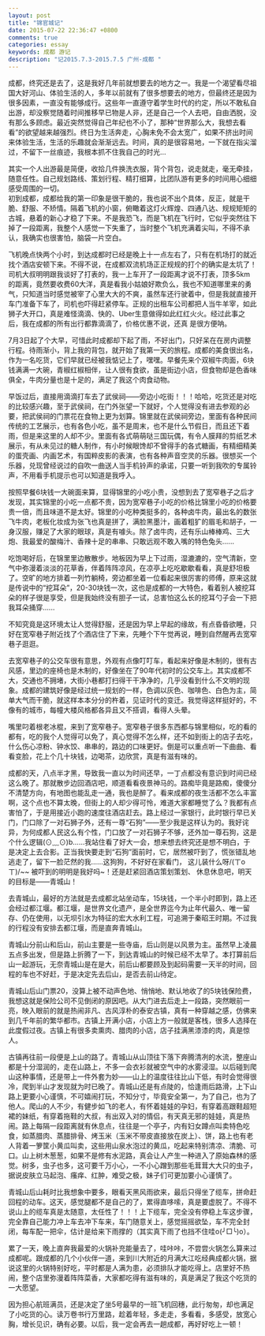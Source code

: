 ```yaml
---
layout: post
title: "锦官城记"
date: 2015-07-22 22:36:47 +0800
comments: true
categories: essay
keywords: 成都 游记
description: "记2015.7.3-2015.7.5 广州-成都 " 
---
```

成都，终究还是去了，这是我好几年前就想要去的地方之一。我是一个渴望看尽祖国大好河山、体验生活的人，多年以前就有了很多想要去的地方，但最终还是因为很多因素，一直没有能够成行。这些年一直遵守着学生时代的约定，所以不敢私自出游，却没察觉随着时间推移早已物是人非，还是自己一个人去吧，自由洒脱，没有那么多顾虑。最近突然觉得自己年纪也不小了，那种“世界那么大，我想去看看”的欲望越来越强烈。终日为生活奔走，心胸未免不会太宽广，如果不挤出时间来体验生活，生活的乐趣就会渐渐远去。时间，真的是很容易地，一下就在指尖溜过，不留下一丝痕迹，我根本抓不住我自己的时光...    
    
其实一个人出游最是简便，收拾几件换洗衣服，背个背包，说走就走，毫无牵挂，随意任性。自己规划路线、策划行程、精打细算，比团队游有更多的时间用心细细感受周围的一切。    
初到成都，成都给我的第一印象是很干脆的，我也说不出个具体，反正，就是干脆、舒服、不矫情。隔着飞机的小窗，俯瞰着这灯火辉煌、四通八达、规规矩矩的古城，悬着的新心才稳了下来。不是我恐飞，而是飞机在飞行时，它似乎突然往下掉了一段距离，我整个人感觉一下失重了，当时整个飞机充满着尖叫，不得不承认，我确实也很害怕，脑袋一片空白。    
   
飞机晚点快两个小时，到达成都时已经是晚上十一点左右了，只有在机场打的就近找个酒店安顿下来。不得不说，在成都双流机场正正规规的打个的确实是太坑了！司机大叔明明跟我谈好了打表的，我一上车开了一段距离才说不打表，顶多5km的距离，竟然要收费60大洋，真是看我小姑娘好欺负么，我也不知道哪里来的勇气，只知道当时感觉被宰了心里大大的不爽，虽然车还行驶着中，但是我就直接开车门准备下车了，司机也吓得赶紧停车。正规的出租车公司都把人当牛羊宰，如此狮子大开口，真是难怪滴滴、快的、Uber生意做得如此红红火火。经过此事之后，我在成都的所有出行都靠滴滴了，价格优惠不说，还真 
是很方便呐。   
   
7月3日起了个大早，可惜此时成都却下起了雨，不好出门，只好呆在在房内调整行程。待雨渐小，背上我的背包，就开始了我第一天的旅程。成都的美食很出名，作为一名吃货，它们早就已经被我惦记上了，嘿嘿。早餐先来个双椒牛肉面，6块钱满满一大碗，青椒红椒相伴，让人很有食欲，虽是街边小店，但食物却是色香味俱全，牛肉分量也是十足的，满足了我这个肉食动物。     
   
早饭过后，直接用滴滴打车去了武侯祠——旁边小吃街！！！哈哈，吃货还是对吃的比较感兴趣，至于武侯祠，在门外张望一下就好，个人觉得没有进去参观的必要，把武侯祠的门票花在食物上更为划算。锦里就在武侯祠旁边，里面有各种民间传统的工艺展示，也有各色小吃，虽不是周末，也不是什么节假日，而且还下着雨，但是来这里的人却不少。里面有各式萌萌哒三国玩偶，有令人膜拜的剪纸艺术展示，有从未见过的糖人制作，有小时候眼馋却不曾得手的各式糖画，有精细精美的蛋壳画、内画艺术，有国粹皮影的表演，也有各种声音空灵的乐器。很想买一个乐器，兑现曾经说过的自吹一曲送人当手机铃声的承诺，只要一听到我吹的专属铃声，不用看手机提示也可以知道是我呼入。   
   
按照早餐6块钱一大碗面来算，显得锦里的小吃小贵，没想到去了宽窄巷子之后才发现，其实锦里的小吃一点都不贵，因为宽窄巷子小吃的价格比锦里小吃的价格要贵一倍，而且味道不是太好。锦里的小吃种类挺多的，各种卤牛肉，最出名的数张飞牛肉，老板化妆成为张飞也真是拼了，满脸黑墨汁，画着粗犷的眉毛和胡子，一身汉服，赚足了大家的眼球，真是有噱头。除了卤牛肉，还有乐山棒棒鸡、三大炮、我最爱的酸梅汁、香辣十足的串串、只敢远观不敢入嘴的特色兔头......    
   
吃饱喝好后，在锦里里边散散步。地板因为早上下过雨，湿漉漉的，空气清新，空气中弥漫着淡淡的花草香，伴着阵阵凉风，在凉亭上吃吃歇歇看看，真是舒坦极了。空旷的地方排着一列竹躺椅，旁边都坐着一位看起来很厉害的师傅，原来这就是传说中的“挖耳朵”，20-30块钱一次，这也是成都的一大特色，看着别人被挖耳朵的样子很是享受，但是我始终没有胆子一试，总害怕这么长的挖耳勺子会一下把我耳朵捅穿......   
   
不知究竟是这环境太让人觉得舒服，还是因为早上早起的缘故，有点昏昏欲睡，只好在宽窄巷子附近找了个酒店住了下来，先睡个下午觉再说，睡到自然醒再去宽窄巷子逛逛。   
   
去宽窄巷子的公交车很有意思，外观有点像叮叮车，看起来好像是木制的，很有古风感，里边的座椅也是木制的，好像坐在了90年代初时的公交车上。其实成都不大，交通也不拥堵，大街小巷都打扫得干干净净的，几乎没看到什么不文明的现象。成都的建筑好像是经过统一规划的一样，色调以灰色、咖啡色、白色为主，简单大气而干脆，就这样本本分分的杵着，见证时代的变迁。我觉得这样挺好的，不像有的城市，每幢大楼风格都各异且又不搭调，看得人头晕。   
   
嘴里叼着根老冰棍，来到了宽窄巷子。宽窄巷子很多东西都与锦里相似，吃的看的都有，吃的我个人觉得可以免了，真心觉得不怎么样，还不如到街上的店子去吃，什么伤心凉粉、钟水饺、串串的，路边的口味更好。倒是可以重点听一下曲曲、看看变脸，花上个几十块钱，边喝茶，边欣赏，真是有滋有味的。   
    
成都的天，八点半才黑，导致我一直以为时间还早，一丁点都没有意识到时间已经这么晚了。那就散步边回酒店吧，顺道看看夜景神马的。路痴毕竟是路痴，傻傻分不清楚方向，有地图也能乱走一通，我也是醉了。看来成都的夜生活都不怎么丰富啊，这个点也不算太晚，但街上的人却少得可怜，难道大家都睡觉了么？我都有点害怕了，于是用接近小跑的速度往酒店赶去。路上经过一家银行，此时银行早已关门，门口除了一对石狮子外，还有一尊“石狗”——至少我是这样认为的。我好诧异，为何成都人民这么有个性，门口放了一对石狮子不够，还外加一尊石狗，这是个什么逻辑(⊙﹏⊙)b......我站住看了好大一会，想来想去终究还是想不明白，于是决定上去合影。正当我快要走到“石狗”面前时，它，居然被吓到了，慌张错乱地逃走了，留下一脸茫然的我......这狗狗，不好好在家看门，
这儿装什么呀/(ㄒoㄒ)/~~ 被吓到的明明是我好吗~！还是赶紧回酒店策划策划、
休息休息吧，明天的目标是——青城山！   
   
去青城山，最好的方法就是去成都北站坐动车，15块钱，一个半小时即到，路上还会经过都江堰。都江堰，是世界文化遗产，是全世界迄今为止年代最久、唯一留存、仍在使用，以无坝引水为特征的宏大水利工程，可追溯于秦昭王时期。不过我的行程没有安排去都江堰，而是直奔青城山。   
   
青城山分前山和后山，前山主要是一些寺庙，后山则是以风景为主。虽然早上凌晨五点多出发，但是路上折腾了一下，到达青城山的时候已经不太早了。本打算前后山一起游玩，无奈青城山是在是大，前后山都要顾及到起码需要一天半的时间，回程的车也不好赶，于是决定先去后山，是否去前山待定。   
   
青城山后山门票20，没算上被不动声色地、悄悄地、默认地收了的5块钱保险费，我想这就是保险公司不见倒闭的原因吧。从大门进去后走上一段路，突然眼前一亮，映入眼前的就是热闹非凡、古风淳朴的泰安古镇，真有一种穿越之感，仿佛来到几千年前的繁华都市。古镇上开满小店，小店上方一般就是客栈，很多人选择在此度假过夜。古镇上有很多卖熏肉、腊肉的小店，店子挂满黑漆漆的肉，真是惊人。   
   
古镇再往前一段便是上山的路了。青城山从山顶往下落下奔腾清冽的水流，整座山都是十分湿润的，走在山路上，不多一会衣衫就被空气中的水雾浸湿。以后碰到爬山这种事情，还是带上一件外套为妙——山上的温度往往比山下低，有时会觉得很冷，爬到半山才发现就为时已晚了。青城山还是有点陡的，恰逢雨后路滑，上下山路上更要小心谨慎，不可嬉闹打玩，不知分寸，毕竟安全第一，为了自己，也为了他人。爬山的人不少，有健步如飞的老人，有怀着娃娃的孕妇，有穿着高跟鞋超短裙的妹纸，有穿着拖鞋的大叔，有出双入对的情侣，有天真无邪的娃娃，真是热闹。路上每隔一段距离就有休息点，往往是一个亭子，内有妇女蹲点叫卖特色吃食，如蒸腊肉、蒸腊排骨、烤玉米（玉米不带皮直接放在炭上）、饼，路上也有老人背着一箩筐小黄瓜叫卖，这些用山泉水泡过的黄瓜，吃起来特别清凉、清脆、可口。山上树木葱葱，如果不是修有水泥路，真会让人产生一种进入了原始森林的感觉。树多，虫子也多，这可要千万小心，一不小心蹭到那些毛茸茸大大只的虫子，据说皮肤立马起泡、瘙痒、红肿，难受之极，妹子们可更加要小心谨慎了。     
    
青城山后山耗时比我想象中要多，眼看天黑风雨欲来，最后只得坐了缆车，拼命赶回程的动车。这天，感觉腿都不是自己的了，累得直哆嗦，真是要虚脱了。不得不说山上的缆车真是太随意，太任性了！！！上下缆车，完全没有停稳上车这步骤，完全靠自己能力冲上车去冲下车来，车门随意关上，感觉摇摇欲坠，车不完全封闭，每车配一把伞，估计是给来下雨撑的（其实真下雨了也挡不住哇o(╯□╰)o）。   
    
累了一天，晚上直奔我最爱的火锅补充能量去了，哇咔咔，不尝尝火锅怎么算来过成都呢。跟成都的几个小伙伴一道，来到川大附近的月满大江吃经典成都火锅，据说这里的火锅特别好吃，平时都是人满为患，必须排队才能吃得上。店里好不热闹，整个店里弥漫着阵阵菜香，大家都吃得有滋有味的，真是满足了我这个吃货的一大愿望。   
   
因为担心航班满员，还是决定了坐5号最早的一班飞机回穗，此行匆匆，却也满足了小吃货的心。读万卷书行万里路，趁着年轻，多走走，多看看，多感受，放宽心胸，增长见识，确有必要。以后，我一定会再去一趟成都，再好好吃上一顿！